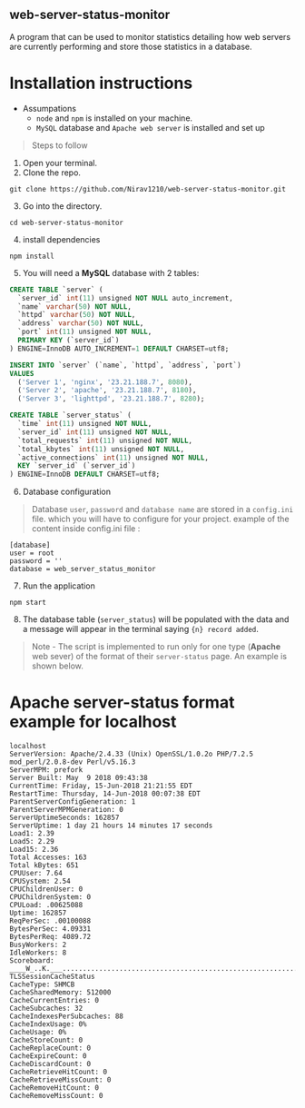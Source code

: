 ## web-server-status-monitor
A program that can be used to monitor statistics detailing how web servers are currently performing and store those statistics in a database.

# Installation instructions
* Assumpations
  * `node` and `npm` is installed on your machine.
  * `MySQL` database and `Apache web server` is installed and set up

> Steps to follow

1. Open your terminal.
2. Clone the repo.
```
git clone https://github.com/Nirav1210/web-server-status-monitor.git
``` 

3. Go into the directory.
```
cd web-server-status-monitor
```

4. install dependencies
```
npm install
```

5. You will need a **MySQL** database with 2 tables:

```sql
CREATE TABLE `server` (
  `server_id` int(11) unsigned NOT NULL auto_increment,
  `name` varchar(50) NOT NULL,
  `httpd` varchar(50) NOT NULL,
  `address` varchar(50) NOT NULL,
  `port` int(11) unsigned NOT NULL,
  PRIMARY KEY (`server_id`)
) ENGINE=InnoDB AUTO_INCREMENT=1 DEFAULT CHARSET=utf8;

INSERT INTO `server` (`name`, `httpd`, `address`, `port`)
VALUES
  ('Server 1', 'nginx', '23.21.188.7', 8080),
  ('Server 2', 'apache', '23.21.188.7', 8180),
  ('Server 3', 'lighttpd', '23.21.188.7', 8280);

CREATE TABLE `server_status` (
  `time` int(11) unsigned NOT NULL,
  `server_id` int(11) unsigned NOT NULL,
  `total_requests` int(11) unsigned NOT NULL,
  `total_kbytes` int(11) unsigned NOT NULL,
  `active_connections` int(11) unsigned NOT NULL,
  KEY `server_id` (`server_id`)
) ENGINE=InnoDB DEFAULT CHARSET=utf8;
```

6. Database configuration
> Database `user`, `password` and `database name` are stored in a `config.ini` file. which you will have to configure for your project. example of the content inside config.ini file :

```
[database]
user = root
password = ''
database = web_server_status_monitor 
```
7. Run the application
```
npm start
```

8. The database table (`server_status`) will be populated with the data and a message will appear in the terminal saying `{n} record added`.

> Note - The script is implemented to run only for one type (**Apache** web sever) of the format of their `server-status` page. An example is shown below.

# Apache server-status format example for localhost

```
localhost
ServerVersion: Apache/2.4.33 (Unix) OpenSSL/1.0.2o PHP/7.2.5 mod_perl/2.0.8-dev Perl/v5.16.3
ServerMPM: prefork
Server Built: May  9 2018 09:43:38
CurrentTime: Friday, 15-Jun-2018 21:21:55 EDT
RestartTime: Thursday, 14-Jun-2018 00:07:38 EDT
ParentServerConfigGeneration: 1
ParentServerMPMGeneration: 0
ServerUptimeSeconds: 162857
ServerUptime: 1 day 21 hours 14 minutes 17 seconds
Load1: 2.39
Load5: 2.29
Load15: 2.36
Total Accesses: 163
Total kBytes: 651
CPUUser: 7.64
CPUSystem: 2.54
CPUChildrenUser: 0
CPUChildrenSystem: 0
CPULoad: .00625088
Uptime: 162857
ReqPerSec: .00100088
BytesPerSec: 4.09331
BytesPerReq: 4089.72
BusyWorkers: 2
IdleWorkers: 8
Scoreboard: ____W_..K.___...................................................................................................................................................................................................................................................
TLSSessionCacheStatus
CacheType: SHMCB
CacheSharedMemory: 512000
CacheCurrentEntries: 0
CacheSubcaches: 32
CacheIndexesPerSubcaches: 88
CacheIndexUsage: 0%
CacheUsage: 0%
CacheStoreCount: 0
CacheReplaceCount: 0
CacheExpireCount: 0
CacheDiscardCount: 0
CacheRetrieveHitCount: 0
CacheRetrieveMissCount: 0
CacheRemoveHitCount: 0
CacheRemoveMissCount: 0
```